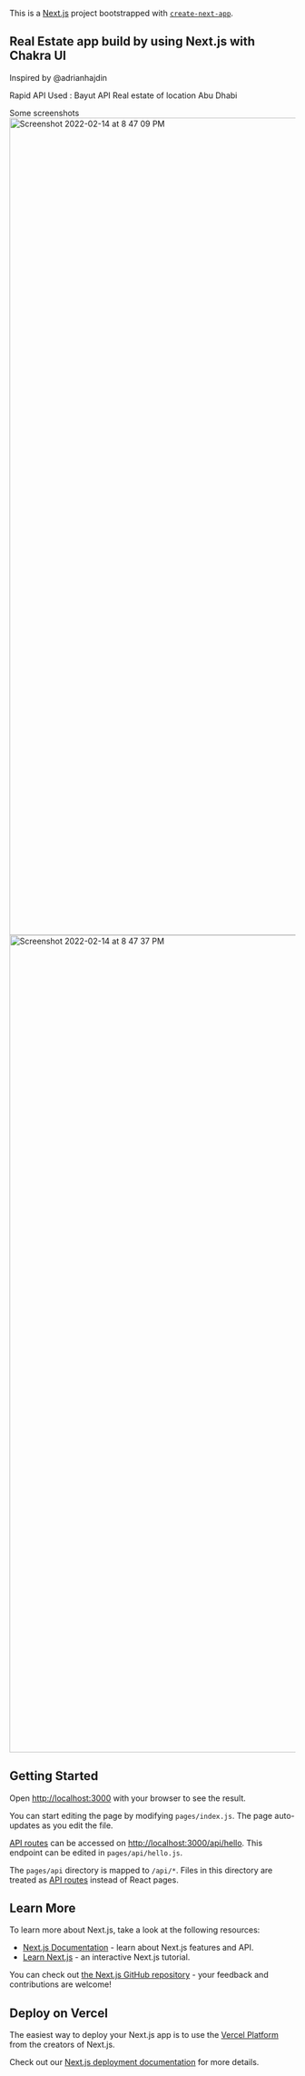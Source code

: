 This is a [Next.js](https://nextjs.org/) project bootstrapped with [`create-next-app`](https://github.com/vercel/next.js/tree/canary/packages/create-next-app).

## Real Estate app build by using Next.js with Chakra UI

Inspired by @adrianhajdin 

Rapid API Used : Bayut API
Real estate of location Abu Dhabi

Some screenshots
<img width="1440" alt="Screenshot 2022-02-14 at 8 47 09 PM" src="https://user-images.githubusercontent.com/69674721/153891549-0b045b5c-8322-4e0e-a995-649d7caae42a.png">
<img width="1440" alt="Screenshot 2022-02-14 at 8 47 37 PM" src="https://user-images.githubusercontent.com/69674721/153891567-06fa14e8-29d4-4237-9689-2a8b847e974d.png">

## Getting Started

Open [http://localhost:3000](http://localhost:3000) with your browser to see the result.

You can start editing the page by modifying `pages/index.js`. The page auto-updates as you edit the file.

[API routes](https://nextjs.org/docs/api-routes/introduction) can be accessed on [http://localhost:3000/api/hello](http://localhost:3000/api/hello). This endpoint can be edited in `pages/api/hello.js`.

The `pages/api` directory is mapped to `/api/*`. Files in this directory are treated as [API routes](https://nextjs.org/docs/api-routes/introduction) instead of React pages.

## Learn More

To learn more about Next.js, take a look at the following resources:

- [Next.js Documentation](https://nextjs.org/docs) - learn about Next.js features and API.
- [Learn Next.js](https://nextjs.org/learn) - an interactive Next.js tutorial.

You can check out [the Next.js GitHub repository](https://github.com/vercel/next.js/) - your feedback and contributions are welcome!

## Deploy on Vercel

The easiest way to deploy your Next.js app is to use the [Vercel Platform](https://vercel.com/new?utm_medium=default-template&filter=next.js&utm_source=create-next-app&utm_campaign=create-next-app-readme) from the creators of Next.js.

Check out our [Next.js deployment documentation](https://nextjs.org/docs/deployment) for more details.
